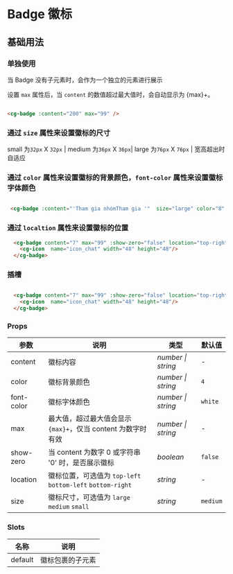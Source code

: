 # Badge 徽标

## 基础用法

### 单独使用

当 Badge 没有子元素时，会作为一个独立的元素进行展示

设置 `max` 属性后，当 `content` 的数值超过最大值时，会自动显示为 {max}+。

```html

<cg-badge :content="200" max="99" />

```

### 通过 `size` 属性来设置徽标的尺寸

  small 为`32px` X `32px` |
  medium 为`36px` X `36px`|
  large 为`76px` X `76px` |
  宽高超出时自适应

### 通过 `color` 属性来设置徽标的背景颜色，`font-color` 属性来设置徽标字体颜色

```html

 <cg-badge :content="'Tham gia nhómTham gia '"  size="large" color="8" font-color="3"/>

```

### 通过 `localtion` 属性来设置徽标的位置

```html
  <cg-badge content="7" max="99" :show-zero="false" location="top-right"> 
    <cg-icon  name="icon_chat" width="48" height="48"/>
  </cg-badge>

```

### 插槽

```html

  <cg-badge content="7" max="99" :show-zero="false" location="top-right"> 
    <cg-icon  name="icon_chat" width="48" height="48"/>
  </cg-badge>

```

### Props

| 参数 | 说明 | 类型 | 默认值 |
| --- | --- | --- | --- |
| content | 徽标内容 | _number \| string_ | - |
| color | 徽标背景颜色 | _number \| string_  | `4` |
| font-color | 徽标字体颜色 | _number \| string_  | `white` |
| max | 最大值，超过最大值会显示 `{max}+`，仅当 content 为数字时有效 | _number \| string_ | - |
| show-zero | 当 content 为数字 0 或字符串 '0' 时，是否展示徽标 | _boolean_ | `false` |
| location | 徽标位置，可选值为 `top-left` `bottom-left` `bottom-right` | _string_ | - |
| size | 徽标尺寸，可选值为 `large` `medium` `small`| _string_ | `medium` |

### Slots

| 名称    | 说明             |
| ------- | ---------------- |
| default | 徽标包裹的子元素 |